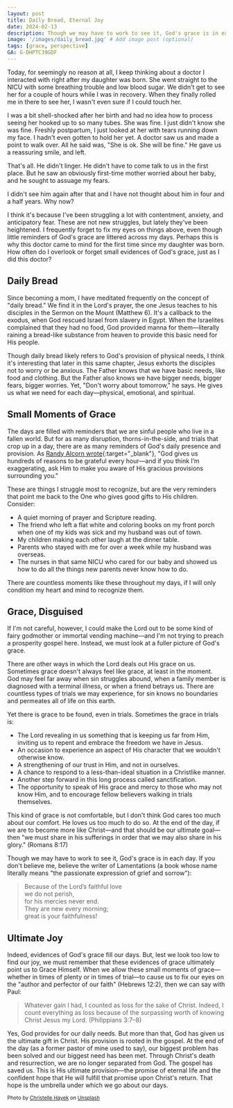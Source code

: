 ```yaml
---
layout: post
title: Daily Bread, Eternal Joy
date: 2024-02-13
description: Though we may have to work to see it, God's grace is in each day. It should point us to the ultimate gift of grace, Christ Himself.
image: '/images/daily_bread.jpg' # Add image post (optional)
tags: [grace, perspective]
GA: G-DHPTC39GDF
---
```

Today, for seemingly no reason at all, I keep thinking about a doctor I interacted with right after my daughter was born. She went straight to the NICU with some breathing trouble and low blood sugar. We didn't get to see her for a couple of hours while I was in recovery. When they finally rolled me in there to see her, I wasn't even sure if I could touch her. 

I was a bit shell-shocked after her birth and had no idea how to process seeing her hooked up to so many tubes. She was fine. I just didn't know she was fine. Freshly postpartum, I just looked at her with tears running down my face. I hadn't even gotten to hold her yet. A doctor saw us and made a point to walk over. All he said was, "She is ok. She will be fine." He gave us a reassuring smile, and left. 

That's all. He didn't linger. He didn't have to come talk to us in the first place. But he saw an obviously first-time mother worried about her baby, and he sought to assuage my fears. 

I didn't see him again after that and I have not thought about him in four and a half years. Why now?

I think it's because I've been struggling a lot with contentment, anxiety, and anticipatory fear. These are not new struggles, but lately they've been heightened. I frequently forget to fix my eyes on things above, even though little reminders of God's grace are littered across my days. Perhaps this is why this doctor came to mind for the first time since my daughter was born. How often do I overlook or forget small evidences of God's grace, just as I did this doctor?

## Daily Bread

Since becoming a mom, I have meditated frequently on the concept of "daily bread." We find it in the Lord's prayer, the one Jesus teaches to his disciples in the Sermon on the Mount (Matthew 6). It's a callback to the exodus, when God rescued Israel from slavery in Egypt. When the Israelites complained that they had no food, God provided manna for them—literally raining a bread-like substance from heaven to provide this basic need for His people. 

Though daily bread likely refers to God's provision of physical needs, I think it's interesting that later in this same chapter, Jesus exhorts the disciples not to worry or be anxious. The Father knows that we have basic needs, like food and clothing. But the Father also knows we have bigger needs, bigger fears, bigger worries. Yet, "Don't worry about tomorrow," he says. He gives us what we need for each day—physical, emotional, and spiritual. 

## Small Moments of Grace

The days are filled with reminders that we are sinful people who live in a fallen world. But for as many disruption, thorns-in-the-side, and trials that crop up in a day, there are as many reminders of God's daily presence and provision. As [Randy Alcorn wrote](https://www.epm.org/blog/2023/May/5/gratitude-multiples){:target="_blank"}, "God gives us hundreds of reasons to be grateful every hour—and if you think I’m exaggerating, ask Him to make you aware of His gracious provisions surrounding you."

These are things I struggle most to recognize, but are the very reminders that point me back to the One who gives good gifts to His children. Consider:

* A quiet morning of prayer and Scripture reading.
* The friend who left a flat white and coloring books on my front porch when one of my kids was sick and my husband was out of town.
* My children making each other laugh at the dinner table. 
* Parents who stayed with me for over a week while my husband was overseas. 
* The nurses in that same NICU who cared for our baby and showed us how to do all the things new parents never know how to do. 

There are countless moments like these throughout my days, if I will only condition my heart and mind to recognize them.

## Grace, Disguised

If I'm not careful, however, I could make the Lord out to be some kind of fairy godmother or immortal vending machine—and I'm not trying to preach a prosperity gospel here. Instead, we must look at a fuller picture of God's grace.

There are other ways in which the Lord deals out His grace on us. Sometimes grace doesn't always feel like grace, at least in the moment. God may feel far away when sin struggles abound, when a family member is diagnosed with a terminal illness, or when a friend betrays us. There are countless types of trials we may experience, for sin knows no boundaries and permeates all of life on this earth. 

Yet there is grace to be found, even in trials. Sometimes the grace in trials is:

* The Lord revealing in us something that is keeping us far from Him, inviting us to repent and embrace the freedom we have in Jesus.
* An occasion to experience an aspect of His character that we wouldn't otherwise know.
* A strengthening of our trust in Him, and not in ourselves. 
* A chance to respond to a less-than-ideal situation in a Christlike manner.
* Another step forward in this long process called sanctification. 
* The opportunity to speak of His grace and mercy to those who may not know Him, and to encourage fellow believers walking in trials themselves.

This kind of grace is not comfortable, but I don't think God cares too much about our comfort. He loves us too much to do so. At the end of the day, if we are to become more like Christ—and that should be our ultimate goal—then "we must share in his sufferings in order that we may also share in his glory." (Romans 8:17)

Though we may have to work to see it, God's grace is in each day. If you don't believe me, believe the writer of Lamentations (a book whose name literally means "the passionate expression of grief and sorrow"):

>Because of the Lord’s faithful love  
we do not perish,  
for his mercies never end.  
They are new every morning;  
great is your faithfulness!

## Ultimate Joy

Indeed, evidences of God's grace fill our days. But, lest we look too low to find our joy, we must remember that these evidences of grace ultimately point us to Grace Himself. When we allow these small moments of grace—whether in times of plenty or in times of trial—to cause us to fix our eyes on the "author and perfector of our faith" (Hebrews 12:2), then we can say with Paul:

>Whatever gain I had, I counted as loss for the sake of Christ. Indeed, I count everything as loss because of the surpassing worth of knowing Christ Jesus my Lord. (Philippians 3:7–8)

Yes, God provides for our daily needs. But more than that, God has given us the ultimate gift in Christ. His provision is rooted in the gospel. At the end of the day (as a former pastor of mine used to say), our biggest problem has been solved and our biggest need has been met. Through Christ's death and resurrection, we are no longer separated from God. The gospel has saved us. This is His ultimate provision—the promise of eternal life and the confident hope that He will fulfill that promise upon Christ's return. That hope is the umbrella under which we go about our days.

<sub>Photo by <a href="https://unsplash.com/@christellehayek?utm_content=creditCopyText&utm_medium=referral&utm_source=unsplash">Christelle Hayek</a> on <a href="https://unsplash.com/photos/man-in-blue-and-green-jacket-graffiti-LxByk_9cYZg?utm_content=creditCopyText&utm_medium=referral&utm_source=unsplash">Unsplash</a></sub>
  